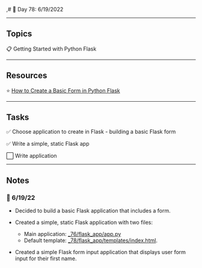 ,# :calendar: Day 78: 6/19/2022

---

## Topics

:clipboard: Getting Started with Python Flask

---

## Resources

:star: [How to Create a Basic Form in Python Flask](https://python.plainenglish.io/how-to-create-a-basic-form-in-python-flask-af966ee493fa)

---

## Tasks

:white_check_mark: Choose application to create in Flask - building a basic Flask form

:white_check_mark: Write a simple, static Flask app

:white_large_square: Write application

---

## Notes

### :notebook: 6/19/22

- Decided to build a basic Flask application that includes a form.

- Created a simple, static Flask application with two files:
    - Main application: [_76/flask_app/app.py](https://github.com/timothyhull/100daysofcode/blob/main/days/_76/flask_app/app.py)
    - Default template: [_78/flask_app/templates/index.html](https://github.com/timothyhull/100daysofcode/blob/main/days/_78/flask_app/templates/index.html).

- Created a simple Flask form input application that displays user form input for their first name.
